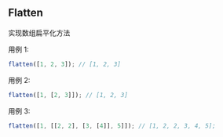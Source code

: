 ## Flatten

实现数组扁平化方法

用例 1:

```js
flatten([1, 2, 3]); // [1, 2, 3]
```

用例 2:

```js
flatten([1, [2, 3]]); // [1, 2, 3]
```

用例 3:

```js
flatten([1, [[2, 2], [3, [4]], 5]]); // [1, 2, 2, 3, 4, 5];
```
